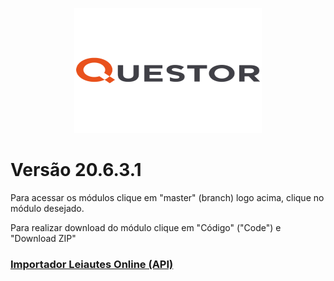 <p align="center">
    <img width="300" height="200" src="/LOGO--800X800.png" title="Logo do projeto"><br />
</p>

# Versão 20.6.3.1

Para acessar os módulos clique em "master" (branch) logo acima, clique no módulo desejado.

Para realizar download do módulo clique em "Código" ("Code") e "Download ZIP"

### [Importador Leiautes Online (API)](https://questor.movidesk.com/kb/pt-br/article/106776/importador-layout-online-api?menuId=11928-33989-106776&ticketId=&q=)
